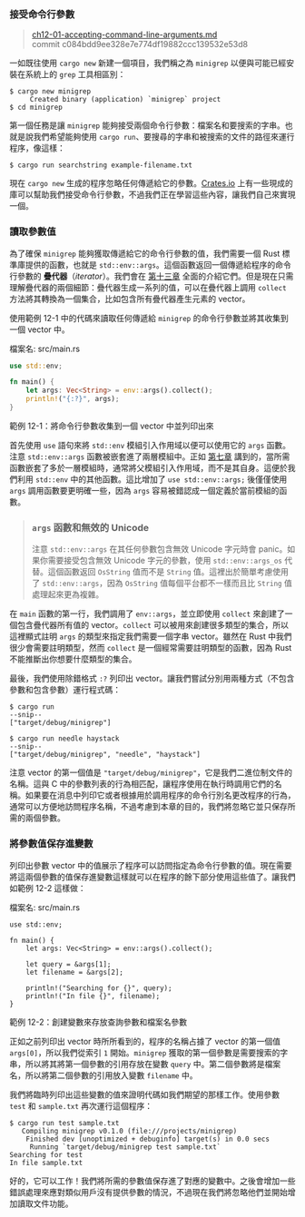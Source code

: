 ### 接受命令行參數

> [ch12-01-accepting-command-line-arguments.md](https://github.com/rust-lang/book/blob/master/src/ch12-01-accepting-command-line-arguments.md)
> <br>
> commit c084bdd9ee328e7e774df19882ccc139532e53d8

一如既往使用 `cargo new` 新建一個項目，我們稱之為 `minigrep` 以便與可能已經安裝在系統上的 `grep` 工具相區別：

```text
$ cargo new minigrep
     Created binary (application) `minigrep` project
$ cd minigrep
```

第一個任務是讓 `minigrep` 能夠接受兩個命令行參數：檔案名和要搜索的字串。也就是說我們希望能夠使用 `cargo run`、要搜尋的字串和被搜索的文件的路徑來運行程序，像這樣：

```text
$ cargo run searchstring example-filename.txt
```

現在 `cargo new` 生成的程序忽略任何傳遞給它的參數。[Crates.io](https://crates.io/) 上有一些現成的庫可以幫助我們接受命令行參數，不過我們正在學習這些內容，讓我們自己來實現一個。

### 讀取參數值

為了確保 `minigrep` 能夠獲取傳遞給它的命令行參數的值，我們需要一個 Rust 標準庫提供的函數，也就是 `std::env::args`。這個函數返回一個傳遞給程序的命令行參數的 **疊代器**（*iterator*）。我們會在 [第十三章][ch13] 全面的介紹它們。但是現在只需理解疊代器的兩個細節：疊代器生成一系列的值，可以在疊代器上調用 `collect` 方法將其轉換為一個集合，比如包含所有疊代器產生元素的 vector。

使用範例 12-1 中的代碼來讀取任何傳遞給 `minigrep` 的命令行參數並將其收集到一個 vector 中。

<span class="filename">檔案名: src/main.rs</span>

```rust
use std::env;

fn main() {
    let args: Vec<String> = env::args().collect();
    println!("{:?}", args);
}
```

<span class="caption">範例 12-1：將命令行參數收集到一個 vector 中並列印出來</span>

首先使用 `use` 語句來將 `std::env` 模組引入作用域以便可以使用它的 `args` 函數。注意 `std::env::args` 函數被嵌套進了兩層模組中。正如 [第七章][ch7-idiomatic-use] 講到的，當所需函數嵌套了多於一層模組時，通常將父模組引入作用域，而不是其自身。這便於我們利用 `std::env` 中的其他函數。這比增加了 `use std::env::args;` 後僅僅使用 `args` 調用函數要更明確一些，因為 `args` 容易被錯認成一個定義於當前模組的函數。

> ### `args` 函數和無效的 Unicode
>
> 注意 `std::env::args` 在其任何參數包含無效 Unicode 字元時會 panic。如果你需要接受包含無效 Unicode 字元的參數，使用 `std::env::args_os` 代替。這個函數返回 `OsString` 值而不是 `String` 值。這裡出於簡單考慮使用了 `std::env::args`，因為 `OsString` 值每個平台都不一樣而且比 `String` 值處理起來更為複雜。

在 `main` 函數的第一行，我們調用了 `env::args`，並立即使用 `collect` 來創建了一個包含疊代器所有值的 vector。`collect` 可以被用來創建很多類型的集合，所以這裡顯式註明 `args` 的類型來指定我們需要一個字串 vector。雖然在 Rust 中我們很少會需要註明類型，然而 `collect` 是一個經常需要註明類型的函數，因為 Rust 不能推斷出你想要什麼類型的集合。

最後，我們使用除錯格式 `:?` 列印出 vector。讓我們嘗試分別用兩種方式（不包含參數和包含參數）運行程式碼：

```text
$ cargo run
--snip--
["target/debug/minigrep"]

$ cargo run needle haystack
--snip--
["target/debug/minigrep", "needle", "haystack"]
```

注意 vector 的第一個值是 `"target/debug/minigrep"`，它是我們二進位制文件的名稱。這與 C 中的參數列表的行為相匹配，讓程序使用在執行時調用它們的名稱。如果要在消息中列印它或者根據用於調用程序的命令行別名更改程序的行為，通常可以方便地訪問程序名稱，不過考慮到本章的目的，我們將忽略它並只保存所需的兩個參數。

### 將參數值保存進變數

列印出參數 vector 中的值展示了程序可以訪問指定為命令行參數的值。現在需要將這兩個參數的值保存進變數這樣就可以在程序的餘下部分使用這些值了。讓我們如範例 12-2 這樣做：

<span class="filename">檔案名: src/main.rs</span>

```rust,should_panic
use std::env;

fn main() {
    let args: Vec<String> = env::args().collect();

    let query = &args[1];
    let filename = &args[2];

    println!("Searching for {}", query);
    println!("In file {}", filename);
}
```

<span class="caption">範例 12-2：創建變數來存放查詢參數和檔案名參數</span>

正如之前列印出 vector 時所所看到的，程序的名稱占據了 vector 的第一個值 `args[0]`，所以我們從索引 `1` 開始。`minigrep` 獲取的第一個參數是需要搜索的字串，所以將其將第一個參數的引用存放在變數 `query` 中。第二個參數將是檔案名，所以將第二個參數的引用放入變數 `filename` 中。

我們將臨時列印出這些變數的值來證明代碼如我們期望的那樣工作。使用參數 `test` 和 `sample.txt` 再次運行這個程序：

```text
$ cargo run test sample.txt
   Compiling minigrep v0.1.0 (file:///projects/minigrep)
    Finished dev [unoptimized + debuginfo] target(s) in 0.0 secs
     Running `target/debug/minigrep test sample.txt`
Searching for test
In file sample.txt
```

好的，它可以工作！我們將所需的參數值保存進了對應的變數中。之後會增加一些錯誤處理來應對類似用戶沒有提供參數的情況，不過現在我們將忽略他們並開始增加讀取文件功能。

[ch13]: ch13-00-functional-features.html
[ch7-idiomatic-use]: ch07-04-bringing-paths-into-scope-with-the-use-keyword.html#creating-idiomatic-use-paths
